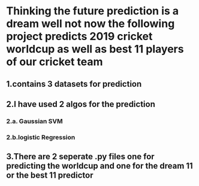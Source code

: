 # Thinking the future prediction is a dream well not now the following project predicts 2019 cricket worldcup as well as best 11 players of our cricket team
## 1.contains 3 datasets for prediction
## 2.I have used 2 algos for the prediction 
  ### 2.a. Gaussian SVM
  ### 2.b.logistic Regression
## 3.There are 2 seperate .py files one for predicting the worldcup and one for the dream 11 or the best 11 predictor

